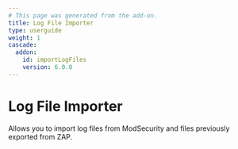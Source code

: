 ```yaml
---
# This page was generated from the add-on.
title: Log File Importer
type: userguide
weight: 1
cascade:
  addon:
    id: importLogFiles
    version: 6.0.0
---
```


# Log File Importer

Allows you to import log files from ModSecurity and files previously exported from ZAP.
